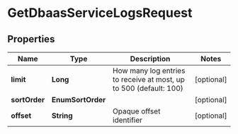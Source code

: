 

# GetDbaasServiceLogsRequest


## Properties

| Name | Type | Description | Notes |
|------------ | ------------- | ------------- | -------------|
|**limit** | **Long** | How many log entries to receive at most, up to 500 (default: 100) |  [optional] |
|**sortOrder** | **EnumSortOrder** |  |  [optional] |
|**offset** | **String** | Opaque offset identifier |  [optional] |




